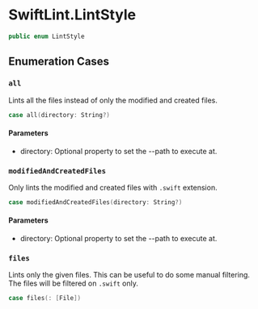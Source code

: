 # SwiftLint.LintStyle

``` swift
public enum LintStyle
```

## Enumeration Cases

### `all`

Lints all the files instead of only the modified and created files.

``` swift
case all(directory: String?)
```

#### Parameters

  - directory: Optional property to set the --path to execute at.

### `modifiedAndCreatedFiles`

Only lints the modified and created files with `.swift` extension.

``` swift
case modifiedAndCreatedFiles(directory: String?)
```

#### Parameters

  - directory: Optional property to set the --path to execute at.

### `files`

Lints only the given files. This can be useful to do some manual filtering.
The files will be filtered on `.swift` only.

``` swift
case files(: [File])
```
